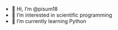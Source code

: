 - 👋 Hi, I’m @pisum18
- 👀 I’m interested in scientific programming
- 🌱 I’m currently learning Python

<!---
pisum18/pisum18 is a ✨ special ✨ repository because its `README.md` (this file) appears on your GitHub profile.
You can click the Preview link to take a look at your changes.
--->
